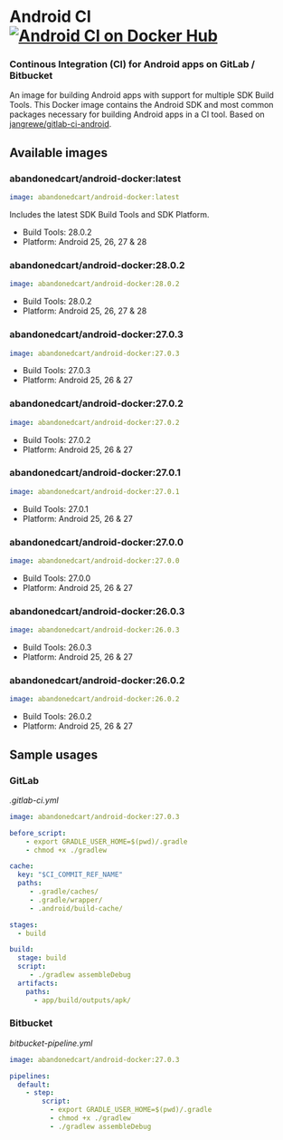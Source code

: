 # Android CI [![Android CI on Docker Hub](https://img.shields.io/docker/automated/abandonedcart/android-docker.svg)](https://store.docker.com/community/images/abandonedcart/android-docker)
### Continous Integration (CI) for Android apps on GitLab / Bitbucket
An image for building Android apps with support for multiple SDK Build Tools. This Docker image contains the Android SDK and most common packages necessary for building Android apps in a CI tool. Based on [jangrewe/gitlab-ci-android](https://github.com/jangrewe/gitlab-ci-android).

## Available images
### abandonedcart/android-docker:latest

```yml
image: abandonedcart/android-docker:latest
```

Includes the latest SDK Build Tools and SDK Platform.

* Build Tools: 28.0.2
* Platform: Android 25, 26, 27 & 28

### abandonedcart/android-docker:28.0.2

```yml
image: abandonedcart/android-docker:28.0.2
```

* Build Tools: 28.0.2
* Platform: Android 25, 26, 27 & 28

### abandonedcart/android-docker:27.0.3

```yml
image: abandonedcart/android-docker:27.0.3
```

* Build Tools: 27.0.3
* Platform: Android 25, 26 & 27

### abandonedcart/android-docker:27.0.2

```yml
image: abandonedcart/android-docker:27.0.2
```

* Build Tools: 27.0.2
* Platform: Android 25, 26 & 27

### abandonedcart/android-docker:27.0.1

```yml
image: abandonedcart/android-docker:27.0.1
```

* Build Tools: 27.0.1
* Platform: Android 25, 26 & 27

### abandonedcart/android-docker:27.0.0

```yml
image: abandonedcart/android-docker:27.0.0
```

* Build Tools: 27.0.0
* Platform: Android 25, 26 & 27

### abandonedcart/android-docker:26.0.3

```yml
image: abandonedcart/android-docker:26.0.3
```

* Build Tools: 26.0.3
* Platform: Android 25, 26 & 27

### abandonedcart/android-docker:26.0.2

```yml
image: abandonedcart/android-docker:26.0.2
```

* Build Tools: 26.0.2
* Platform: Android 25, 26 & 27

## Sample usages
### GitLab
*.gitlab-ci.yml*

```yml
image: abandonedcart/android-docker:27.0.3

before_script:
    - export GRADLE_USER_HOME=$(pwd)/.gradle
    - chmod +x ./gradlew

cache:
  key: "$CI_COMMIT_REF_NAME"
  paths:
     - .gradle/caches/
     - .gradle/wrapper/
     - .android/build-cache/

stages:
  - build

build:
  stage: build
  script:
     - ./gradlew assembleDebug
  artifacts:
    paths:
      - app/build/outputs/apk/
```

### Bitbucket
*bitbucket-pipeline.yml*

```yml
image: abandonedcart/android-docker:27.0.3

pipelines:
  default:
    - step:
        script:
          - export GRADLE_USER_HOME=$(pwd)/.gradle
          - chmod +x ./gradlew
          - ./gradlew assembleDebug
```
